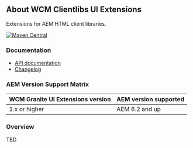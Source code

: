 ## About WCM Clientlibs UI Extensions

Extensions for AEM HTML client libraries.

[![Maven Central](https://maven-badges.herokuapp.com/maven-central/io.wcm/io.wcm.wcm.ui.clientlibs/badge.svg)](https://maven-badges.herokuapp.com/maven-central/io.wcm/io.wcm.wcm.ui.clientlibs)


### Documentation

* [API documentation][apidocs]
* [Changelog][changelog]


### AEM Version Support Matrix

|WCM Granite UI Extensions version |AEM version supported
|----------------------------------|----------------------
|1.x or higher                     |AEM 6.2 and up


### Overview

TBD


[apidocs]: apidocs/
[changelog]: changes-report.html
